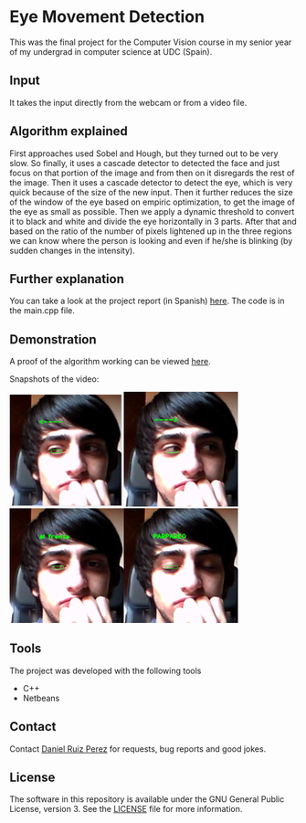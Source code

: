 Eye Movement Detection
============

This was the final project for the Computer Vision course in my senior year of my undergrad in computer science at UDC (Spain).


## Input
It takes the input directly from the webcam or from a video file.


## Algorithm explained

First approaches used Sobel and Hough, but they turned out to be very slow. So finally, it uses a cascade detector to detected the face and just focus on that portion of the image and from then on it disregards the rest of the image.
Then it uses a cascade detector to detect the eye, which is very quick because of the size of the new input. Then it further reduces the size of the window of the eye based on empiric optimization, to get the image of the eye as small as possible. Then we apply a dynamic threshold to convert it to black and white and divide the eye horizontally in 3 parts. After that and based on the ratio of the number of pixels lightened up in the three regions we can know where the person is looking and even if he/she is blinking (by sudden changes in the intensity).

## Further explanation
You can take a look at the project report (in Spanish) [here](https://github.com/DaniRuizPerez/EyeMovementDetection/blob/master/Report.pdf).
The code is in the main.cpp file.

## Demonstration
A proof of the algorithm working can be viewed [here](https://github.com/DaniRuizPerez/EyeMovementDetection/demonstration/blob/master/DEMONSTRATION.ogv).

Snapshots of the video:

<img src="https://github.com/DaniRuizPerez/EyeMovementDetection/blob/master/demonstration/left.PNG" width="200"><img src="https://github.com/DaniRuizPerez/EyeMovementDetection/blob/master/demonstration/right.PNG" width="200"><img src="https://github.com/DaniRuizPerez/EyeMovementDetection/blob/master/demonstration/front.PNG" width="200"><img src="https://github.com/DaniRuizPerez/EyeMovementDetection/blob/master/demonstration/blink.PNG" width="200">

## Tools

The project was developed with the following tools

- C++
- Netbeans


## Contact

Contact [Daniel Ruiz Perez](mailto:druiz072@fiu.edu) for requests, bug reports and good jokes.


## License

The software in this repository is available under the GNU General Public License, version 3. See the [LICENSE](https://github.com/DaniRuizPerez/EyeMovementDetection/blob/master/LICENSE) file for more information.
